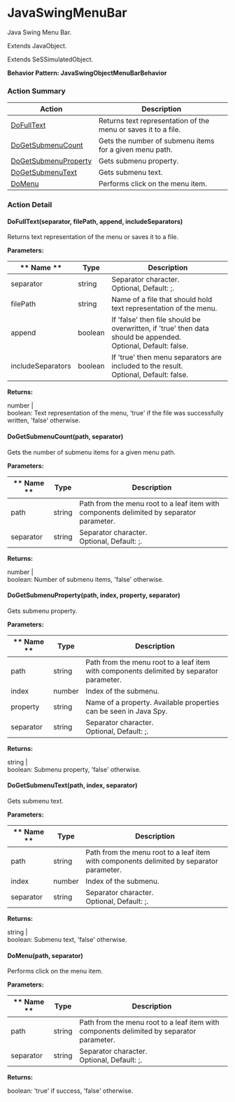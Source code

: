 # JavaSwingMenuBar

Java Swing Menu Bar.
 
Extends <link displaytype="text" defaultstyle="true" type="topiclink" href="JavaObject" styleclass="Normal" translate="true">JavaObject</link>.

Extends SeSSimulatedObject.





**Behavior Pattern: JavaSwingObjectMenuBarBehavior**


<!-- ============================== property summary ========================== -->

	
<!-- ============================== action summary ========================== -->



### Action Summary

|  **Action** | **Description** | 
| ----------- | --------------- |
|	[DoFullText](#DoFullText) | Returns text representation of the menu or saves it to a file. |
|	[DoGetSubmenuCount](#DoGetSubmenuCount) | Gets the number of submenu items for a given menu path. |
|	[DoGetSubmenuProperty](#DoGetSubmenuProperty) | Gets submenu property. |
|	[DoGetSubmenuText](#DoGetSubmenuText) | Gets submenu text. |
|	[DoMenu](#DoMenu) | Performs click on the menu item. |




<!-- ============================== property detail ========================== -->
	
	
<!-- ============================== action detail ========================== -->
	
### Action Detail
		
<a name="DoFullText"></a>    
#### DoFullText(separator, filePath, append, includeSeparators)

Returns text representation of the menu or saves it to a file.


**Parameters:**

|	** Name ** | **Type** | **Description** |
| ---------- | -------- | --------------- |
| separator | string |	Separator character.<br>Optional, Default: ;. |
| filePath | string |	Name of a file that should hold text representation of the menu. |
| append | boolean |	If 'false' then file should be overwritten, if 'true' then data should be appended.<br>Optional, Default: false. |
| includeSeparators | boolean |	If 'true' then menu separators are included to the result.<br>Optional, Default: false. |




**Returns:**

number | <br>boolean: Text representation of the menu, 'true' if the file was successfully written, 'false' otherwise.




<a name="DoGetSubmenuCount"></a>    
#### DoGetSubmenuCount(path, separator)

Gets the number of submenu items for a given menu path.


**Parameters:**

|	** Name ** | **Type** | **Description** |
| ---------- | -------- | --------------- |
| path | string |	Path from the menu root to a leaf item with components delimited by separator parameter. |
| separator | string |	Separator character.<br>Optional, Default: ;. |




**Returns:**

number | <br>boolean: Number of submenu items, 'false' otherwise.




<a name="DoGetSubmenuProperty"></a>    
#### DoGetSubmenuProperty(path, index, property, separator)

Gets submenu property.


**Parameters:**

|	** Name ** | **Type** | **Description** |
| ---------- | -------- | --------------- |
| path | string |	Path from the menu root to a leaf item with components delimited by separator parameter. |
| index | number |	Index of the submenu. |
| property | string |	Name of a property. Available properties can be seen in Java Spy. |
| separator | string |	Separator character.<br>Optional, Default: ;. |




**Returns:**

string | <br>boolean: Submenu property, 'false' otherwise.




<a name="DoGetSubmenuText"></a>    
#### DoGetSubmenuText(path, index, separator)

Gets submenu text.


**Parameters:**

|	** Name ** | **Type** | **Description** |
| ---------- | -------- | --------------- |
| path | string |	Path from the menu root to a leaf item with components delimited by separator parameter. |
| index | number |	Index of the submenu. |
| separator | string |	Separator character.<br>Optional, Default: ;. |




**Returns:**

string | <br>boolean: Submenu text, 'false' otherwise.




<a name="DoMenu"></a>    
#### DoMenu(path, separator)

Performs click on the menu item.


**Parameters:**

|	** Name ** | **Type** | **Description** |
| ---------- | -------- | --------------- |
| path | string |	Path from the menu root to a leaf item with components delimited by separator parameter. |
| separator | string |	Separator character.<br>Optional, Default: ;. |




**Returns:**

boolean: 'true' if success, 'false' otherwise.




	

